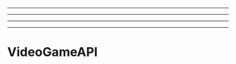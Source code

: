 --------------------------------------------------------------------------------------
----------------------------------------------------------------------------------------------------
----------------------------------------------------------------------------------------------------
-------------------------------------------------------
# VideoGameAPI
